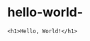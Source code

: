 # hello-world-

<html>
<head>
    <title>Hello, World!</title>
</head>
<body>

    <h1>Hello, World!</h1>

</body>
</html>
